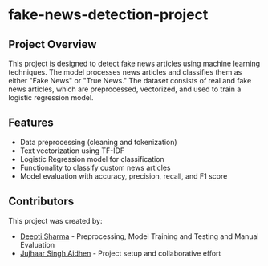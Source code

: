 # fake-news-detection-project

## Project Overview
This project is designed to detect fake news articles using machine learning techniques. The model processes news articles and classifies them as either "Fake News" or "True News." The dataset consists of real and fake news articles, which are preprocessed, vectorized, and used to train a logistic regression model.

## Features
- Data preprocessing (cleaning and tokenization)
- Text vectorization using TF-IDF
- Logistic Regression model for classification
- Functionality to classify custom news articles
- Model evaluation with accuracy, precision, recall, and F1 score

## Contributors
This project was created by:
- [Deepti Sharma](https://github.com/deeptisharma1465) - Preprocessing, Model Training and Testing and Manual Evaluation
- [Jujhaar Singh Aidhen](https://github.com/JSA-Masterchief) - Project setup and collaborative effort
